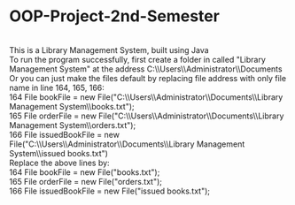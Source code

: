 # OOP-Project-2nd-Semester
<br>
This is a Library Management System, built using Java
<br>
To run the program successfully, first create a folder in called "Library Management System" at the address C:\\Users\\Administrator\\Documents
<br>
Or you can just make the files default by replacing file address with only file name in line  164, 165, 166:
<br>
            164    File bookFile = new File("C:\\Users\\Administrator\\Documents\\Library Management System\\books.txt");
            <br>
            165    File orderFile = new File("C:\\Users\\Administrator\\Documents\\Library Management System\\orders.txt");
            <br>
            166    File issuedBookFile = new File("C:\\Users\\Administrator\\Documents\\Library Management System\\issued books.txt")
            <br>
 Replace the above lines by:
 <br>
            164    File bookFile = new File("books.txt");
            <br>
            165    File orderFile = new File("orders.txt");
            <br>
            166    File issuedBookFile = new File("issued books.txt");
